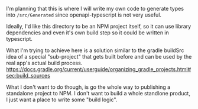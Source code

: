 I'm planning that this is where I will write my own code to generate
types into `/src/Generated` since openapi-typescript is not very useful.

Ideally, I'd like this directory to be an NPM project itself, so it can
use library dependencies and even it's own build step so it could be written
in typescript.

What I'm trying to achieve here is a solution similar to the gradle buildSrc
idea of a special "sub-project" that gets built before and can be used by
the real app's actual build process.
https://docs.gradle.org/current/userguide/organizing_gradle_projects.html#sec:build_sources

What I don't want to do though, is go the whole way to publishing a
standalone project to NPM. I don't want to build a whole standlone product,
I just want a place to write some "build logic".

